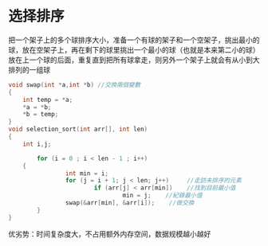 # 选择排序

把一个架子上的多个球排序大小，准备一个有球的架子和一个空架子，挑出最小的球，放在空架子上，再在剩下的球里挑出一个最小的球（也就是本来第二小的球）放在上一个球的后面，重复直到把所有球拿走，则另外一个架子上就会有从小到大排列的一组球

```c
void swap(int *a,int *b) //交換兩個變數
{
    int temp = *a;
    *a = *b;
    *b = temp;
}
void selection_sort(int arr[], int len)
{
    int i,j;

        for (i = 0 ; i < len - 1 ; i++)
    {
                int min = i;
                for (j = i + 1; j < len; j++)     //走訪未排序的元素
                        if (arr[j] < arr[min])    //找到目前最小值
                                min = j;    //紀錄最小值
                swap(&arr[min], &arr[i]);    //做交換
        }
}
```

优劣势：时间复杂度大，不占用额外内存空间，数据规模越小越好